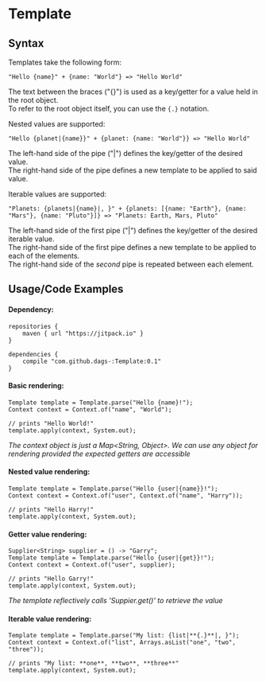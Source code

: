 # Template

## Syntax
Templates take the following form:
```
"Hello {name}" + {name: "World"} => "Hello World"
```
The text between the braces ("{}") is used as a key/getter for a value held in the root object.  
To refer to the root object itself, you can use the `{.}` notation.


Nested values are supported:
```
"Hello {planet|{name}}" + {planet: {name: "World"}} => "Hello World"
```
The left-hand side of the pipe ("|") defines the key/getter of the desired value.  
The right-hand side of the pipe defines a new template to be applied to said value.  

Iterable values are supported:
```
"Planets: {planets|{name}|, }" + {planets: [{name: "Earth"}, {name: "Mars"}, {name: "Pluto"}]} => "Planets: Earth, Mars, Pluto"
```
The left-hand side of the first pipe ("|") defines the key/getter of the desired iterable value.  
The right-hand side of the first pipe defines a new template to be applied to each of the elements.  
The right-hand side of the _second_ pipe is repeated between each element.

## Usage/Code Examples
#### Dependency:
```
repositories {
    maven { url "https://jitpack.io" }
}

dependencies {
    compile "com.github.dags-:Template:0.1"
}
```

#### Basic rendering:
```
Template template = Template.parse("Hello {name}!");
Context context = Context.of("name", "World");

// prints "Hello World!"
template.apply(context, System.out);
```
_The context object is just a Map<String, Object>. We can use any object for rendering provided the expected getters are accessible_

#### Nested value rendering:
```
Template template = Template.parse("Hello {user|{name}}!");
Context context = Context.of("user", Context.of("name", "Harry"));

// prints "Hello Harry!"
template.apply(context, System.out);
```

#### Getter value rendering:
```
Supplier<String> supplier = () -> "Garry";
Template template = Template.parse("Hello {user|{get}}!");
Context context = Context.of("user", supplier);

// prints "Hello Garry!"
template.apply(context, System.out);
```
_The template reflectively calls 'Suppier.get()' to retrieve the value_

#### Iterable value rendering:
```
Template template = Template.parse("My list: {list|**{.}**|, }");
Context context = Context.of("list", Arrays.asList("one", "two", "three"));

// prints "My list: **one**, **two**, **three**"
template.apply(context, System.out);
```
